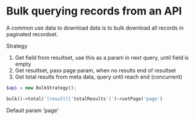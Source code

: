 # Bulk querying records from an API

A common use data to download data is to bulk download all records in paginated recordset.

Strategy

1. Get field from resultset, use this as a param in next query, until field is empty
2. Get resultset, pass page param, when no results end of resultset 
3. Get total results from meta data, query until reach end (concurrent)

```php
$api = new BulkStrategy();

bulk()->total('[result]['totalResults']')->setPage('page')

```


Default param 'page'
